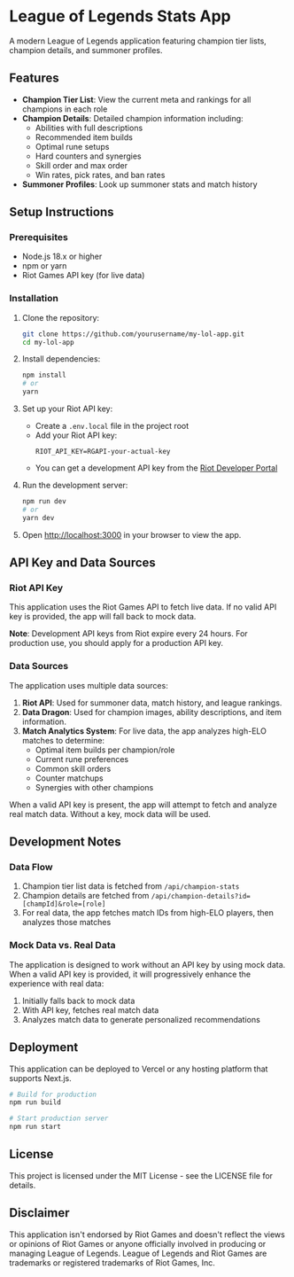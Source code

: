 # League of Legends Stats App

A modern League of Legends application featuring champion tier lists, champion details, and summoner profiles.

## Features

- **Champion Tier List**: View the current meta and rankings for all champions in each role
- **Champion Details**: Detailed champion information including:
  - Abilities with full descriptions
  - Recommended item builds
  - Optimal rune setups
  - Hard counters and synergies
  - Skill order and max order
  - Win rates, pick rates, and ban rates
- **Summoner Profiles**: Look up summoner stats and match history

## Setup Instructions

### Prerequisites

- Node.js 18.x or higher
- npm or yarn
- Riot Games API key (for live data)

### Installation

1. Clone the repository:
   ```bash
   git clone https://github.com/yourusername/my-lol-app.git
   cd my-lol-app
   ```

2. Install dependencies:
   ```bash
   npm install
   # or
   yarn
   ```

3. Set up your Riot API key:
   - Create a `.env.local` file in the project root
   - Add your Riot API key:
     ```
     RIOT_API_KEY=RGAPI-your-actual-key
     ```
   - You can get a development API key from the [Riot Developer Portal](https://developer.riotgames.com/)

4. Run the development server:
   ```bash
   npm run dev
   # or
   yarn dev
   ```

5. Open [http://localhost:3000](http://localhost:3000) in your browser to view the app.

## API Key and Data Sources

### Riot API Key

This application uses the Riot Games API to fetch live data. If no valid API key is provided, the app will fall back to mock data.

**Note**: Development API keys from Riot expire every 24 hours. For production use, you should apply for a production API key.

### Data Sources

The application uses multiple data sources:

1. **Riot API**: Used for summoner data, match history, and league rankings.
2. **Data Dragon**: Used for champion images, ability descriptions, and item information.
3. **Match Analytics System**: For live data, the app analyzes high-ELO matches to determine:
   - Optimal item builds per champion/role
   - Current rune preferences
   - Common skill orders
   - Counter matchups
   - Synergies with other champions

When a valid API key is present, the app will attempt to fetch and analyze real match data. Without a key, mock data will be used.

## Development Notes

### Data Flow

1. Champion tier list data is fetched from `/api/champion-stats`
2. Champion details are fetched from `/api/champion-details?id=[champId]&role=[role]`
3. For real data, the app fetches match IDs from high-ELO players, then analyzes those matches

### Mock Data vs. Real Data

The application is designed to work without an API key by using mock data. When a valid API key is provided, it will progressively enhance the experience with real data:

1. Initially falls back to mock data
2. With API key, fetches real match data
3. Analyzes match data to generate personalized recommendations

## Deployment

This application can be deployed to Vercel or any hosting platform that supports Next.js.

```bash
# Build for production
npm run build

# Start production server
npm run start
```

## License

This project is licensed under the MIT License - see the LICENSE file for details.

## Disclaimer

This application isn't endorsed by Riot Games and doesn't reflect the views or opinions of Riot Games or anyone officially involved in producing or managing League of Legends. League of Legends and Riot Games are trademarks or registered trademarks of Riot Games, Inc.

